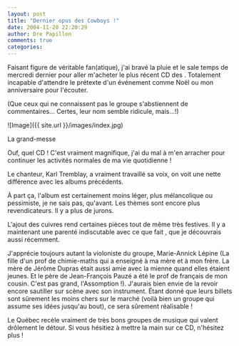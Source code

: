 ```yaml
---
layout: post
title: "Dernier opus des Cowboys !"
date: 2004-11-28 22:20:29
author: Dre Papillon
comments: true
categories: 
---
```



Faisant figure de véritable fan(atique), j'ai bravé la pluie et le sale temps de mercredi dernier pour aller m'acheter le plus récent CD des .  Totalement incapable d'attendre le prétexte d'un événement comme Noël ou mon anniversaire pour l'écouter.

(Que ceux qui ne connaissent pas le groupe s'abstiennent de commentaires...  Certes, leur nom semble ridicule, mais...!)

![Image]({{ site.url }}/images/index.jpg)
<div class="photoattrib">La grand-messe</div>



Ouf, quel CD !  C'est vraiment magnifique, j'ai du mal à m'en arracher pour continuer les activités normales de ma vie quotidienne !

Le chanteur, Karl Tremblay, a vraiment travaillé sa voix, on voit une nette différence avec les albums précédents.

À part ça, l'album est certainement moins léger, plus mélancolique ou pessimiste, je ne sais pas, qu'avant.  Les thèmes sont encore plus revendicateurs.  Il y a plus de jurons.

L'ajout des cuivres rend certaines pièces tout de même très festives.  Il y a maintenant une parenté indiscutable avec ce que fait , que je découvrais aussi récemment.

J'apprécie toujours autant la violoniste du groupe, Marie-Annick Lépine (La fille d'un prof de chimie-maths qui a enseigné à ma mère et à mon frère.  La mère de Jérôme Dupras était aussi amie avec la mienne quand elles étaient jeunes.  Et le père de Jean-François Pauzé a été le prof de français de mon cousin.  C'est pas grand, l'Assomption !).  J'aurais bien envie de la revoir encore sautiller sur scène avec son instrument.  Étant donné que leurs billets sont sûrement les moins chers sur le marché (voilà bien un groupe qui assume ses idées jusqu'au bout), ce sera sûrement réalisable !

Le Québec recèle vraiment de très bons groupes de musique qui valent drôlement le détour.  Si vous hésitiez à mettre la main sur ce CD, n'hésitez plus !